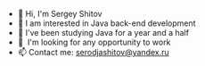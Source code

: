 - 👋 Hi, I'm Sergey Shitov
- 👀 I am interested in Java back-end development
- 🌱 I've been studying Java for a year and a half
- 💞 ️ I'm looking for any opportunity to work
- 📫 Contact me: serodjashitov@yandex.ru

<!---
rottenBeetle/rottenBeetle is a ✨ special ✨ repository because its `README.md` (this file) appears on your GitHub profile.
You can click the Preview link to take a look at your changes.
--->
